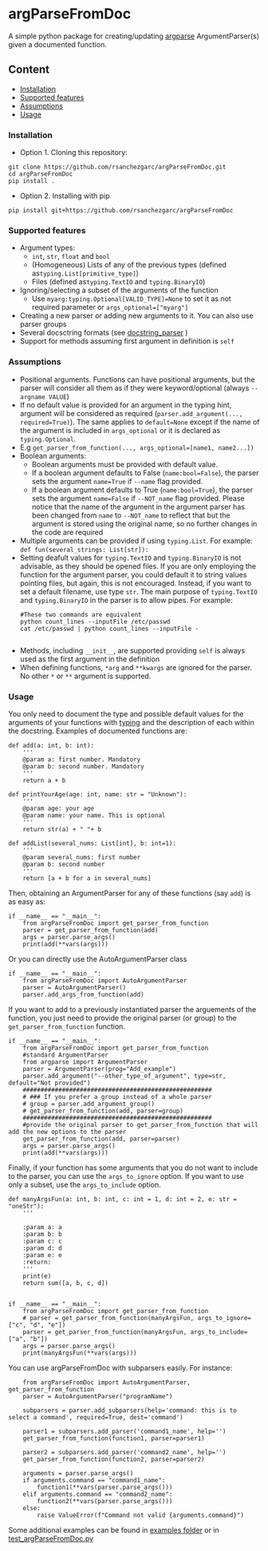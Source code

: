 # argParseFromDoc

A simple python package for creating/updating [argparse](https://docs.python.org/3/library/argparse.html)
ArgumentParser(s) given a documented function.

## Content

- [Installation](#Installation)
- [Supported features](#Supported-features)
- [Assumptions](#Assumptions)
- [Usage](#Usage)

### Installation

- Option 1. Cloning this repository:
```
git clone https://github.com/rsanchezgarc/argParseFromDoc.git
cd argParseFromDoc
pip install .
```
- Option 2. Installing with pip
```
pip install git+https://github.com/rsanchezgarc/argParseFromDoc
```

### Supported features

- Argument types:
  - `int`, `str`, `float` and `bool`
  - (Homogeneous) Lists of any of the previous types (defined as`typing.List[primitive_type]`)
  - Files (defined as`typing.TextIO` and `typing.BinaryIO`)
- Ignoring/selecting a subset of the arguments of the function
  - Use `myarg:typing.Optional[VALID_TYPE]=None` to set it as not required parameter or `args_optional=["myarg"]` 
- Creating a new parser or adding new arguments to it. You can also use parser groups
- Several docsctring formats (see [docstring_parser](https://github.com/rr-/docstring_parser) )
- Support for methods assuming first argument in definition is `self`

### Assumptions
  - Positional arguments. Functions can have positional arguments, but the parser will consider all them as 
    if they were keyword/optional (always `--argname VALUE`)
  - If no default value is provided for an argument in the typing hint, argument will be considered as
    required (`parser.add_argument(..., required=True)`). The same applies to `default=None` except if the
    name of the argument is included in `args_optional` or it is declared as `typing.Optional`. 
  - E.g `get_parser_from_function(..., args_optional=[name1, name2...])`  
  - Boolean arguments:
    - Boolean arguments must be provided with default value.
    - If a boolean argument defaults to False (`name:bool=False`), the parser sets
    the argument `name=True` if `--name` flag provided.
    - If a boolean argument defaults to True (`name:bool=True`), the parser sets
    the argument `name=False` if `--NOT_name` flag provided. Please notice that the name of
    the argument in the argument parser has been changed from `name` to `--NOT_name` to reflect that
    but the argument is stored using the original name, so no further changes in the code are required
  - Multiple arguments can be provided if using `typing.List`. For example:
        `def fun(several_strings: List[str]):`
  - Setting deafult values for `typing.TextIO` and `typing.BinaryIO` is not advisable, as they should be opened files. 
    If you are only employing the function for the argument parser, you could default it to
    string values pointing files, but again, this is not encouraged. Instead, if you want to set a default filename,
    use type `str`. The main purpose of `typing.TextIO` and `typing.BinaryIO` in the parser is to allow pipes. For example:
    ```
    #These two commands are equivalent
    python count_lines --inputFile /etc/passwd 
    cat /etc/passwd | python count_lines --inputFile -
 
    ```
  - Methods, including `__init__`, are supported providing `self` is always used as the first 
    argument in the definition
  - When defining functions, `*arg` and `**kwargs` are ignored for the parser. No other `*` or `**` argument
    is supported.

### Usage

You only need to document the type and possible default values for the arguments of your functions
with [typing](https://docs.python.org/3/library/typing.html) and the description of each within the docstring.
Examples of documented functions are:

```
def add(a: int, b: int):
    '''
    @param a: first number. Mandatory
    @param b: second number. Mandatory
    '''
    return a + b
    
def printYourAge(age: int, name: str = "Unknown"):
    '''
    @param age: your age
    @param name: your name. This is optional
    '''
    return str(a) + " "+ b
    
def addList(several_nums: List[int], b: int=1):
    '''
    @param several_nums: first number
    @param b: second number
    '''
    return [a + b for a in several_nums]

```

Then, obtaining an ArgumentParser for any of these functions (say `add`) is as easy as:

```
if __name__ == "__main__":
    from argParseFromDoc import get_parser_from_function
    parser = get_parser_from_function(add)
    args = parser.parse_args()
    print(add(**vars(args)))
```
Or you can directly use the AutoArgumentParser class

```
if __name__ == "__main__":
    from argParseFromDoc import AutoArgumentParser
    parser = AutoArgumentParser()
    parser.add_args_from_function(add)
```

If you want to add to a previously instantiated parser the arguements of the function,
you just need to provide the original parser (or group) to the `get_parser_from_function` function.

```
if __name__ == "__main__":
    from argParseFromDoc import get_parser_from_function
    #standard ArgumentParser
    from argparse import ArgumentParser
    parser = ArgumentParser(prog="Add_example")
    parser.add_argument("--other_type_of_argument", type=str, default="Not provided")
    #####################################################
    # ### If you prefer a group instead of a whole parser
    # group = parser.add_argument_group()
    # get_parser_from_function(add, parser=group)
    #####################################################
    #provide the original parser to get_parser_from_function that will add the new options to the parser
    get_parser_from_function(add, parser=parser)
    args = parser.parse_args()
    print(add(**vars(args)))
```
Finally, if your function has some arguments that you do not want to include
to the parser, you can use the `args_to_ignore` option. If you want to use only a subset,
use the `args_to_include` option. 

```
def manyArgsFun(a: int, b: int, c: int = 1, d: int = 2, e: str = "oneStr"):
    '''

    :param a: a
    :param b: b
    :param c: c
    :param d: d
    :param e: e
    :return:
    '''
    print(e)
    return sum([a, b, c, d])


if __name__ == "__main__":
    from argParseFromDoc import get_parser_from_function
    # parser = get_parser_from_function(manyArgsFun, args_to_ignore=["c", "d", "e"])
    parser = get_parser_from_function(manyArgsFun, args_to_include=["a", "b"])
    args = parser.parse_args()
    print(manyArgsFun(**vars(args)))

```

You can use argParseFromDoc with subparsers easily. For instance:

```
    from argParseFromDoc import AutoArgumentParser, get_parser_from_function
    parser = AutoArgumentParser("programName")

    subparsers = parser.add_subparsers(help='command: this is to select a command', required=True, dest='command')
    
    parser1 = subparsers.add_parser('command1_name', help='')
    get_parser_from_function(function1, parser=parser1)

    parser2 = subparsers.add_parser('command2_name', help='')
    get_parser_from_function(function2, parser=parser2)

    arguments = parser.parse_args()
    if arguments.command == "command1_name":
        function1(**vars(parser.parse_args()))
    elif arguments.command == "command2_name":
        function2(**vars(parser.parse_args()))
    else:
        raise ValueError(f"Command not valid {arguments.command}")
```

Some additional examples can be found in [examples folder](examples) or in [test_argParseFromDoc.py](tests/test_argParseFromDoc.py)

